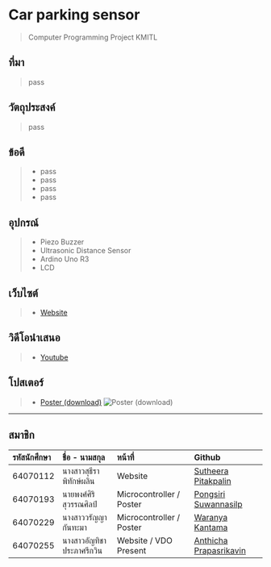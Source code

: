 #  Car parking sensor
> Computer Programming Project KMITL
## ที่มา
> pass
## วัตถุประสงค์
> pass
## ข้อดี
> * pass
> * pass
> * pass
> * pass
## อุปกรณ์
> * Piezo Buzzer
> * Ultrasonic Distance Sensor
> * Ardino Uno R3
> * LCD
## เว็บไซต์
> * [Website](pass)
## วิดีโอนำเสนอ
> * [Youtube](pass)
## โปสเตอร์
> * [Poster (download)](pass)
>  ![Poster (download)](pass)
---
สมาชิก
---

| รหัสนักศึกษา | ชื่อ - นามสกุล |  หน้าที่ | Github |
| :-------- | :-------- | :--------- |:--------- |
|   64070112   |   นางสาวสุธีรา พิทักษ์ผลิน   |    Website   |   [Sutheera Pitakpalin](pass)   |
|   64070193   |   นายพงศ์ศิริ สุวรรณศิลป์  |    Microcontroller / Poster   |  [Pongsiri Suwannasilp](pass)   |
|   64070229   |   นางสาววรัญญา กันทะมา   |    Microcontroller / Poster   |   [Waranya Kantama](pass)   |
|   64070255   |   นางสาวอัญทิชา ประภาศรีกวิน   |    Website / VDO Present   |  [Anthicha Prapasrikavin](pass)   |
